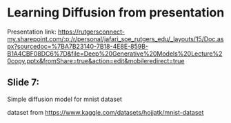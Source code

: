 # Learning Diffusion from presentation

Presentation link: https://rutgersconnect-my.sharepoint.com/:p:/r/personal/jafari_soe_rutgers_edu/_layouts/15/Doc.aspx?sourcedoc=%7BA7B23140-7B18-4E8E-859B-B1A4CBF08DC6%7D&file=Deep%20Generative%20Models%20Lecture%20copy.pptx&fromShare=true&action=edit&mobileredirect=true

## Slide 7:

Simple diffusion model for mnist dataset

dataset from https://www.kaggle.com/datasets/hojjatk/mnist-dataset
